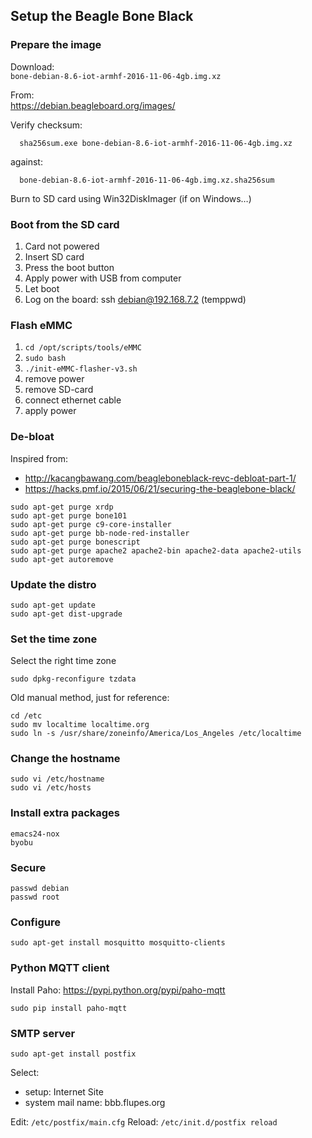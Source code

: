 ## Setup the Beagle Bone Black

### Prepare the image
Download:<br>
  `bone-debian-8.6-iot-armhf-2016-11-06-4gb.img.xz`
  
From:<br>
  https://debian.beagleboard.org/images/

Verify checksum:
```
  sha256sum.exe bone-debian-8.6-iot-armhf-2016-11-06-4gb.img.xz
```
against:
```
  bone-debian-8.6-iot-armhf-2016-11-06-4gb.img.xz.sha256sum
```

Burn to SD card using Win32DiskImager (if on Windows…)

### Boot from the SD card
1. Card not powered
2. Insert SD card
3. Press the boot button 
4. Apply power with USB from computer
5. Let boot
6. Log on the board: ssh debian@192.168.7.2 (temppwd)


### Flash eMMC
1. `cd /opt/scripts/tools/eMMC`
2. `sudo bash`
3. `./init-eMMC-flasher-v3.sh`
4. remove power
5. remove SD-card
6. connect ethernet cable
7. apply power


### De-bloat
Inspired from:
  * http://kacangbawang.com/beagleboneblack-revc-debloat-part-1/
  * https://hacks.pmf.io/2015/06/21/securing-the-beaglebone-black/

```
sudo apt-get purge xrdp
sudo apt-get purge bone101
sudo apt-get purge c9-core-installer
sudo apt-get purge bb-node-red-installer
sudo apt-get purge bonescript
sudo apt-get purge apache2 apache2-bin apache2-data apache2-utils
sudo apt-get autoremove
```

### Update the distro
```
sudo apt-get update
sudo apt-get dist-upgrade
```

### Set the time zone
Select the right time zone
```
sudo dpkg-reconfigure tzdata
```

Old manual method, just for reference:
```
cd /etc
sudo mv localtime localtime.org
sudo ln -s /usr/share/zoneinfo/America/Los_Angeles /etc/localtime
```
### Change the hostname
```
sudo vi /etc/hostname
sudo vi /etc/hosts
```

### Install extra packages
```
emacs24-nox
byobu
```

### Secure
```
passwd debian
passwd root
```

### Configure
```
sudo apt-get install mosquitto mosquitto-clients

```

### Python MQTT client
Install Paho: https://pypi.python.org/pypi/paho-mqtt
```
sudo pip install paho-mqtt
```
### SMTP server
```
sudo apt-get install postfix
```
Select:
 - setup: Internet Site
 - system mail name: bbb.flupes.org

Edit: `/etc/postfix/main.cfg`
Reload: `/etc/init.d/postfix reload`
